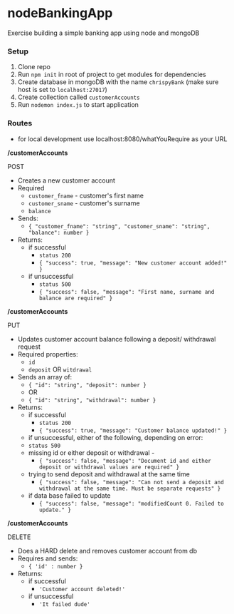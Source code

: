 # nodeBankingApp
Exercise building a simple banking app using node and mongoDB

### Setup

1. Clone repo
2. Run `npm init` in root of project to get modules for dependencies
3. Create database in mongoDB with the name `chrispyBank` (make sure host is set to `localhost:27017`) 
4. Create collection called `customerAccounts`
5. Run `nodemon index.js` to start application

### Routes
- for local development use localhost:8080/whatYouRequire as your URL

**/customerAccounts**

POST
- Creates a new customer account
- Required
    - `customer_fname` - customer's first name 
    - `customer_sname` - customer's surname 
    - `balance`
- Sends: 
  - `{ "customer_fname": "string", "customer_sname": "string", "balance": number }`
- Returns:
    - if successful 
        - `status 200`
        - `{ "success": true, "message": "New customer account added!" }`  
    - if unsuccessful
        - `status 500` 
        - `{ "success": false, "message": "First name, surname and balance are required" }`
    


**/customerAccounts**

PUT
- Updates customer account balance following a deposit/ withdrawal request
- Required properties:
    - `id`
    - `deposit` OR `witdrawal`
- Sends an array of:
    - `{ "id": "string", "deposit": number }` 
    - OR
    - `{ "id": "string", "withdrawal": number }` 
- Returns:
    - if successful
        - `status 200`
        - `{ "success": true, "message": "Customer balance updated!" }` 
    - if unsuccessful, either of the following, depending on error:
   	- `status 500`
	- missing id or either deposit or withdrawal
            -
	    - `{ "success": false, "message": "Document id and either deposit or withdrawal values are required" }`
	- trying to send deposit and withdrawal at the same time
	    - `{ "success": false, "message": "Can not send a deposit and withdrawal at the same time. Must be separate requests" }`
	- if data base failed to update
	    - `{ "success": false, "message": "modifiedCount 0. Failed to update." }`
		


**/customerAccounts**
 
DELETE
- Does a HARD delete and removes customer account from db
- Requires and sends:
    - `{ 'id' : number }` 
- Returns:
	- if successful
		- `'Customer account deleted!'`  
	- if unsuccessful 
		- `'It failed dude'`
